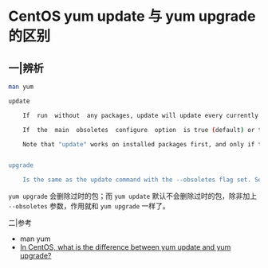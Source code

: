 # CentOS yum update 与 yum upgrade 的区别

## 一|辨析

```bash
man yum

update

    If  run  without  any packages, update will update every currently installed package.  If one or more packages or package globs are specified, Yum will only update the listed packages.  While updating packages, yum will ensure that all dependencies are satisfied. (See Specifying package names for more information) If the packages or globs specified match to packages which are not currently installed then update  will  not  install  them.  update  operates  on groups, files, provides and filelists just like the "install" command.

    If  the  main  obsoletes  configure  option  is true (default) or the --obsoletes flag is present yum will include package obsoletes in its calculations - this makes it for distro-version changes, for example: upgrading from somelinux 8.0 to somelinux 9.

    Note that "update" works on installed packages first, and only if there are no matches does it look for available packages. The difference is most noticeable when you do "update foo-1-2" which will act exactly as  "update  foo"  if foo-1-2 is installed. You can use the "update-to" if you'd prefer that nothing happen in the above case.


upgrade

    Is the same as the update command with the --obsoletes flag set. See update for more details.
```

`yum upgrade` 会删除过时的包；而 `yum update` 默认不会删除过时的包，除非加上 `--obsoletes` 参数，作用就和 `yum upgrade` 一样了。

二|参考

- man yum
- [In CentOS, what is the difference between yum update and yum upgrade?](https://unix.stackexchange.com/questions/55777/in-centos-what-is-the-difference-between-yum-update-and-yum-upgrade)